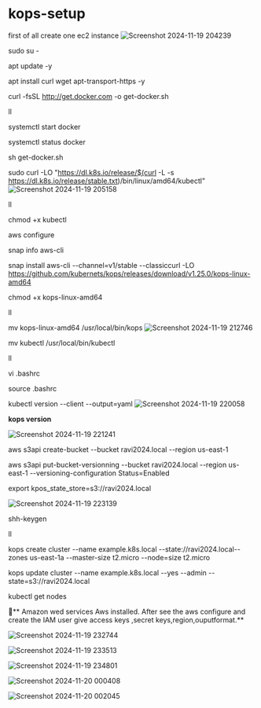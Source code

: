 # kops-setup

first of all create one ec2 instance
![Screenshot 2024-11-19 204239](https://github.com/user-attachments/assets/989d9ddb-5da9-4a58-8c88-50cf1e20827d)


sudo su -

apt update -y

apt install curl wget apt-transport-https -y

curl -fsSL http://get.docker.com -o get-docker.sh

ll

systemctl start docker

systemctl status docker

sh get-docker.sh

sudo curl -LO "https://dl.k8s.io/release/$(curl -L -s https://dl.k8s.io/release/stable.txt)/bin/linux/amd64/kubectl"
![Screenshot 2024-11-19 205158](https://github.com/user-attachments/assets/ee9c5586-aa92-4988-96b9-c83015d431e5)

ll

chmod +x kubectl

aws configure

snap info aws-cli

snap install aws-cli --channel=v1/stable --classiccurl -LO https://github.com/kubernets/kops/releases/download/v1.25.0/kops-linux-amd64

chmod +x kops-linux-amd64

ll

mv kops-linux-amd64 /usr/local/bin/kops
![Screenshot 2024-11-19 212746](https://github.com/user-attachments/assets/04f370ad-7d9e-429b-a83b-92a2be7246e4)


mv kubectl /usr/local/bin/kubectl

ll

vi  .bashrc

source .bashrc

kubectl version --client --output=yaml
![Screenshot 2024-11-19 220058](https://github.com/user-attachments/assets/bfee0d5d-2fec-4413-b813-4075503648d6)


**kops version**

![Screenshot 2024-11-19 221241](https://github.com/user-attachments/assets/97422a05-c5d3-4637-93ec-f282aba01fe7)

aws s3api create-bucket --bucket ravi2024.local --region us-east-1

aws s3api put-bucket-versionning --bucket ravi2024.local --region us-east-1 --versioning-configuration Status=Enabled

export kpos_state_store=s3://ravi2024.local

![Screenshot 2024-11-19 223139](https://github.com/user-attachments/assets/e11987eb-c709-4835-ac19-0d83c416bfa1)


shh-keygen

ll

kops create cluster --name example.k8s.local --state://ravi2024.local--zones us-east-1a --master-size t2.micro --node=size t2.micro

kops update cluster --name example.k8s.local --yes --admin --state=s3://ravi2024.local

kubectl get nodes


**	Amazon wed services Aws installed. After see the aws configure and create the IAM user give access keys ,secret keys,region,ouputformat.**

![Screenshot 2024-11-19 232744](https://github.com/user-attachments/assets/02097b44-dc49-4818-a4a0-256660ace8df)

![Screenshot 2024-11-19 233513](https://github.com/user-attachments/assets/f2c9c88c-5ac6-4678-8548-7cffa767a319)

![Screenshot 2024-11-19 234801](https://github.com/user-attachments/assets/6979357c-47c0-4987-a3d4-698c12bb784d)

![Screenshot 2024-11-20 000408](https://github.com/user-attachments/assets/e4818a89-17d0-4ab0-87e8-bd14134c55ee)

![Screenshot 2024-11-20 002045](https://github.com/user-attachments/assets/c51a188c-df41-4d0f-b649-ad1e3a6122e6)






